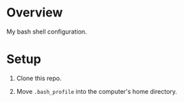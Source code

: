 # Overview

My bash shell configuration.

# Setup

1.  Clone this repo.

2.  Move `.bash_profile` into the computer's home directory.
